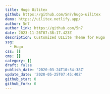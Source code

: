 ```yaml
---
title: Hugo Uilitex
github: https://github.com/5n7/hugo-uilitex
demo: https://uilitex.netlify.app/
author: 5n7
author_link: https://github.com/5n7
date: 2023-11-26T07:38:17.423Z
description: Customized UILite Theme for Hugo
ssg:
  - Hugo
css: []
cms: []
category: []
draft: false
publish_date: '2020-03-24T10:54:38Z'
update_date: '2020-05-25T07:45:40Z'
github_star: 0
github_fork: 0
---
```

